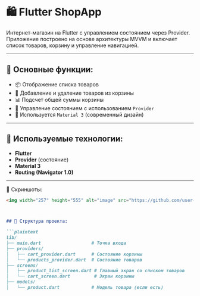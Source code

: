 # 🛍️ Flutter ShopApp

Интернет-магазин на Flutter с управлением состоянием через Provider. Приложение построено на основе архитектуры MVVM и включает список товаров, корзину и управление навигацией.

---

## 🚀 Основные функции:

- 📦 Отображение списка товаров
- 🛒 Добавление и удаление товаров из корзины
- 📊 Подсчет общей суммы корзины
- 🧠 Управление состоянием с использованием `Provider`
- 💅 Используется `Material 3` (современный дизайн)

---

## 🧰 Используемые технологии:

- **Flutter**
- **Provider** (состояние)
- **Material 3**
- **Routing (Navigator 1.0)**

---

📸 Скриншоты:
```markdown
<img width="257" height="555" alt="image" src="https://github.com/user-attachments/assets/199fe39e-e205-4f17-98b4-6b115ac9eba3" />



## 📁 Структура проекта:

```plaintext
lib/
├── main.dart                   # Точка входа
├── providers/
│   ├── cart_provider.dart      # Состояние корзины
│   └── products_provider.dart  # Состояние товаров
├── screens/
│   ├── product_list_screen.dart # Главный экран со списком товаров
│   └── cart_screen.dart         # Экран корзины
├── models/
│   └── product.dart            # Модель товара (если есть)



